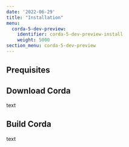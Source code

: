 ```yaml
---
date: '2022-06-29'
title: "Installation"
menu:
  corda-5-dev-preview:
    identifier: corda-5-dev-preview-install
    weight: 5000
section_menu: corda-5-dev-preview
---
```


## Prequisites

## Download Corda
text
## Build Corda
text
